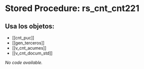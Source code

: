 # Stored Procedure: rs_cnt_cnt221

## Usa los objetos:
- [[cnt_puc]]
- [[gen_terceros]]
- [[v_cnt_acumes]]
- [[v_cnt_docum_std]]

*No code available.*
